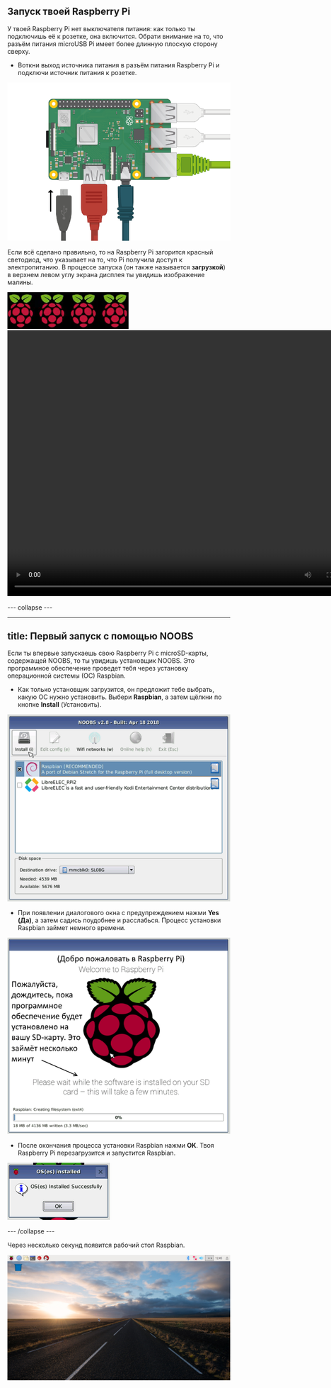 ## Запуск твоей Raspberry Pi

У твоей Raspberry Pi нет выключателя питания: как только ты подключишь её к розетке, она включится. Обрати внимание на то, что разъём питания microUSB Pi имеет более длинную плоскую сторону сверху.

+ Воткни выход источника питания в разъём питания Raspberry Pi и подключи источник питания к розетке.

![screenshot](images/pi-power.png)

Если всё сделано правильно, то на Raspberry Pi загорится красный светодиод, что указывает на то, что Pi получила доступ к электропитанию. В процессе запуска (он также называется **загрузкой**) в верхнем левом углу экрана дисплея ты увидишь изображение малины.

![boot raspberries](images/raspberries.png)<video width="800" height="600" controls> <source src="images/piboot.webm" type="video/webm"> Твой браузер не поддерживает видео в формате WebM, поэтому попробуй зайти на этот сайт с помощью FireFox или Chrome. </video> 

\--- collapse \---

* * *

## title: Первый запуск с помощью NOOBS

Если ты впервые запускаешь свою Raspberry Pi с microSD-карты, содержащей NOOBS, то ты увидишь установщик NOOBS. Это программное обеспечение проведет тебя через установку операционной системы (ОС) Raspbian.

+ Как только установщик загрузится, он предложит тебе выбрать, какую ОС нужно установить. Выбери **Raspbian**, а затем щёлкни по кнопке **Install** (Установить).

![install](images/install.png)

+ При появлении диалогового окна с предупреждением нажми **Yes (Да)**, а затем садись поудобнее и расслабься. Процесс установки Raspbian займет немного времени.

![установка](images/installing.png)

+ После окончания процесса установки Raspbian нажми **OK**. Твоя Raspberry Pi перезагрузится и запустится Raspbian.

![installed](images/installed.png)

\--- /collapse \---

Через несколько секунд появится рабочий стол Raspbian.

![raspbian desktop](images/pi-desktop.jpg)